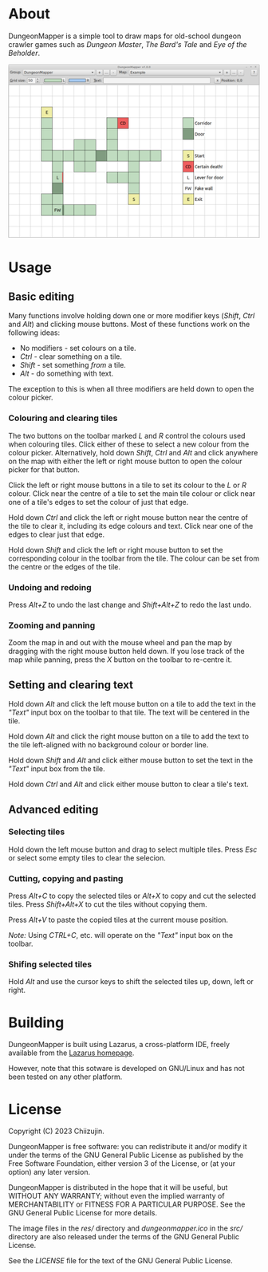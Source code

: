 # About

DungeonMapper is a simple tool to draw maps for old-school dungeon crawler games such as *Dungeon
Master*, *The Bard's Tale* and *Eye of the Beholder*.

![ScreenShot](screenshot.png)

# Usage

## Basic editing

Many functions involve holding down one or more modifier keys (*Shift*, *Ctrl* and *Alt*) and
clicking mouse buttons. Most of these functions work on the following ideas:

- No modifiers - set colours on a tile.
- *Ctrl* - clear something on a tile.
- *Shift* - set something *from* a tile.
- *Alt* - do something with text.

The exception to this is when all three modifiers are held down to open the colour picker.

### Colouring and clearing tiles

The two buttons on the toolbar marked *L* and *R* control the colours used when colouring tiles.
Click either of these to select a new colour from the colour picker. Alternatively, hold down
*Shift*, *Ctrl* and *Alt* and click anywhere on the map with either the left or right mouse button
to open the colour picker for that button.

Click the left or right mouse buttons in a tile to set its colour to the *L* or *R* colour. Click
near the centre of a tile to set the main tile colour or click near one of a tile's edges to set the
colour of just that edge.

Hold down *Ctrl* and click the left or right mouse button near the centre of the tile to clear it,
including its edge colours and text. Click near one of the edges to clear just that edge.

Hold down *Shift* and click the left or right mouse button to set the corresponding colour in the
toolbar from the tile. The colour can be set from the centre or the edges of the tile.

### Undoing and redoing

Press *Alt+Z* to undo the last change and *Shift+Alt+Z* to redo the last undo.

### Zooming and panning

Zoom the map in and out with the mouse wheel and pan the map by dragging with the right mouse button
held down. If you lose track of the map while panning, press the *X* button on the toolbar to
re-centre it.

## Setting and clearing text

Hold down *Alt* and click the left mouse button on a tile to add the text in the *"Text"* input box
on the toolbar to that tile. The text will be centered in the tile.

Hold down *Alt* and click the right mouse button on a tile to add the text to the tile left-aligned
with no background colour or border line.

Hold down *Shift* and *Alt* and click either mouse button to set the text in the *"Text"* input box
from the tile.

Hold down *Ctrl* and *Alt* and click either mouse button to clear a tile's text.

## Advanced editing

### Selecting tiles

Hold down the left mouse button and drag to select multiple tiles. Press *Esc* or select some empty
tiles to clear the selecion.

### Cutting, copying and pasting

Press *Alt+C* to copy the selected tiles or *Alt+X* to copy and cut the selected tiles. Press
*Shift+Alt+X* to cut the tiles without copying them.

Press *Alt+V* to paste the copied tiles at the current mouse position.

*Note:* Using *CTRL+C*, etc. will operate on the *"Text"* input box on the toolbar.

### Shifing selected tiles

Hold *Alt* and use the cursor keys to shift the selected tiles up, down, left or right.

# Building

DungeonMapper is built using Lazarus, a cross-platform IDE, freely available from the [Lazarus
homepage](https://www.lazarus-ide.org/).

However, note that this sotware is developed on GNU/Linux and has not been tested on any other
platform.

# License

Copyright (C) 2023 Chiizujin.

DungeonMapper is free software: you can redistribute it and/or modify it under the terms of the GNU
General Public License as published by the Free Software Foundation, either version 3 of the
License, or (at your option) any later version.

DungeonMapper is distributed in the hope that it will be useful, but WITHOUT ANY WARRANTY; without
even the implied warranty of MERCHANTABILITY or FITNESS FOR A PARTICULAR PURPOSE. See the GNU
General Public License for more details.

The image files in the *res/* directory and *dungeonmapper.ico* in the *src/* directory are also
released under the terms of the GNU General Public License.

See the *LICENSE* file for the text of the GNU General Public License.
